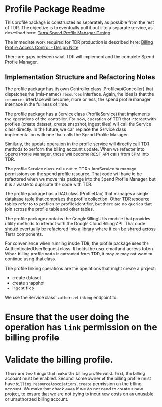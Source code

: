 # Profile Package Readme

This profile package is constructed as separately as possible from the rest of TDR. The objective is to eventually
pull it out into a separate service, as described here:
[Terra Spend Profile Manager Design](https://docs.google.com/document/d/10m7HKCu9-77dAMVldJycMwLuuscPtMDFTmDM1f9Y2pY/edit#)

The immediate work required for TDR production is described here:
[Billing Profile Access Control - Design Note](https://docs.google.com/document/d/1hlEq3qPqRVAeKDXa5KZjtn9Uc8yAQr8F4SA_owQcDZQ/edit#)

There are gaps between what TDR will implement and the complete Spend Profile Manager.

## Implementation Structure and Refactoring Notes

The profile package has its own Controller class (ProfileApiController) that dispatches the (mis-named)
`resources` interface. Again, the idea is that the `resources` interface will become, more or less,
the spend profile manager interface in the fullness of time.

The profile package has a Service class (ProfileService) that implements the operations of the controller.
For now, operation of TDR that interact with profiles (create dataset, create snapshot, ingest files)
will call the Service class directly. In the future, we can replace the Service class implementation with
one that calls the Spend Profile Manager.

Similarly, the update operation in the profile service will directly call TDR methods to perform the billing
account update. When we refactor into Spend Profile Manager, those will become REST API calls from SPM into
TDR.

The profile Service class calls out to TDR's IamService to manage permissions on the spend profile resource.
That code will have to be refactored when we move this package into the Spend Profile Manager, but it is a waste
to duplicate the code with TDR.

The profile package has a DAO class (ProfileDao) that manages a single database table that comprises the
profile collection. Other TDR resource tables refer to to profiles by profile identifier, but there are
no queries that join across the profile table and other tables.

The profile package contains the GoogleBillingUtils module that provides utility methods to interact with
the Google Cloud Billing API. That code should eventually be refactored into a library where it can be
shared across Terra components.

For convenience when running inside TDR, the profile package uses the AuthenticatedUserRequest class.
It holds the user email and access token. When billing profile code is extracted from TDR,
it may or may not want to continue using that class.

The profile linking operations are the operations that might create a project:
 * create dataset
 * create snapshot
 * ingest files

We use the Service class' `authorizeLinking` endpoint to:
 # Ensure that the user doing the operation has `link` permission on the billing profile
 # Validate the billing profile.

There are two things that make the billing profile valid. First, the billing account must be enabled.
Second, some owner of the billing profile must have `billing.resourceAssociations.create` permission
on the billing account. We make that check even if we do not need to create a new project, to ensure
that we are not trying to incur new costs on an unusable or unauthorized billing account.

